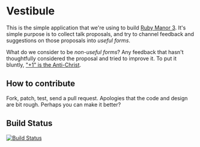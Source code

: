 Vestibule
=========

This is the simple application that we're using to build [Ruby Manor 3][]. It's simple purpose is to collect talk proposals, and try to channel feedback and suggestions on those proposals into *useful forms*.

What do we consider to be *non-useful forms*? Any feedback that hasn't thoughtfully considered the proposal and tried to improve it. To put it bluntly, ["+1" is the Anti-Christ][plus-ones].


How to contribute
-----------------

Fork, patch, test, send a pull request. Apologies that the code and design are bit rough. Perhaps you can make it better?


Build Status
------------

[![Build Status](https://travis-ci.org/rubymanor/vestibule.png?branch=master)](http://travis-ci.org/rubymanor/vestibule)

[Ruby Manor 3]: http://rubymanor.org/3
[plus-ones]: http://interblah.net/regarding-plus-ones
